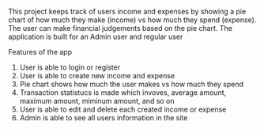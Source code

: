 This project keeps track of users income and expenses by showing a pie chart of how much they make (income) vs how much they spend (expense). The user can make financial judgements based on the pie chart.
The application is built for an Admin user and regular user

Features of the app

1. User is able to login or register
2. User is able to create new income and expense
3. Pie chart shows how much the user makes vs how much they spend
4. Transaction statistucs is made which invoves, average amount, maximum amount, miminum amount, and so on
5. User is able to edit and delete each created income or expense
6. Admin is able to see all users information in the site
